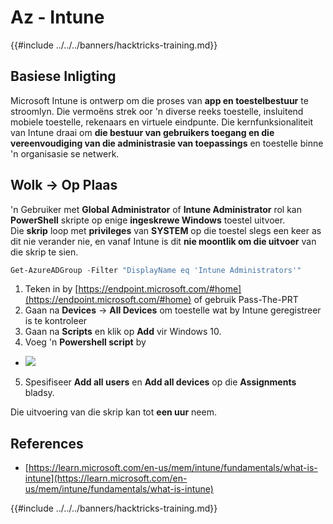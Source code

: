 # Az - Intune

{{#include ../../../banners/hacktricks-training.md}}

## Basiese Inligting

Microsoft Intune is ontwerp om die proses van **app en toestelbestuur** te stroomlyn. Die vermoëns strek oor 'n diverse reeks toestelle, insluitend mobiele toestelle, rekenaars en virtuele eindpunte. Die kernfunksionaliteit van Intune draai om **die bestuur van gebruikers toegang en die vereenvoudiging van die administrasie van toepassings** en toestelle binne 'n organisasie se netwerk.

## Wolk -> Op Plaas

'n Gebruiker met **Global Administrator** of **Intune Administrator** rol kan **PowerShell** skripte op enige **ingeskrewe Windows** toestel uitvoer.\
Die **skrip** loop met **privileges** van **SYSTEM** op die toestel slegs een keer as dit nie verander nie, en vanaf Intune is dit **nie moontlik om die uitvoer** van die skrip te sien.
```powershell
Get-AzureADGroup -Filter "DisplayName eq 'Intune Administrators'"
```
1. Teken in by [https://endpoint.microsoft.com/#home](https://endpoint.microsoft.com/#home) of gebruik Pass-The-PRT
2. Gaan na **Devices** -> **All Devices** om toestelle wat by Intune geregistreer is te kontroleer
3. Gaan na **Scripts** en klik op **Add** vir Windows 10.
4. Voeg 'n **Powershell script** by
- ![](<../../../images/image (264).png>)
5. Spesifiseer **Add all users** en **Add all devices** op die **Assignments** bladsy.

Die uitvoering van die skrip kan tot **een uur** neem.

## References

- [https://learn.microsoft.com/en-us/mem/intune/fundamentals/what-is-intune](https://learn.microsoft.com/en-us/mem/intune/fundamentals/what-is-intune)

{{#include ../../../banners/hacktricks-training.md}}
